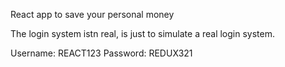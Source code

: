 React app to save your personal money

The login system istn real, is just to simulate a real login system.

Username: REACT123
Password: REDUX321
